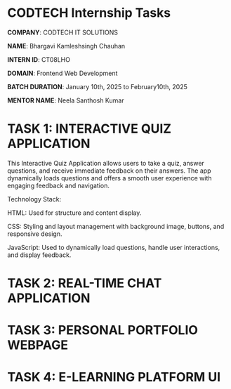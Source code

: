 # CODTECH Internship Tasks 
**COMPANY**: CODTECH IT SOLUTIONS

**NAME**: Bhargavi Kamleshsingh Chauhan

**INTERN ID**: CT08LHO

**DOMAIN**: Frontend Web Development

**BATCH DURATION**: January 10th, 2025 to February10th, 2025

**MENTOR NAME**: Neela Santhosh Kumar

# TASK 1: INTERACTIVE QUIZ APPLICATION
This Interactive Quiz Application allows users to take a quiz, answer questions, and receive immediate feedback on their answers. The app dynamically loads questions and offers a smooth user experience with engaging feedback and navigation.

Technology Stack:

HTML: Used for structure and content display.

CSS: Styling and layout management with background image, buttons, and responsive design.

JavaScript: Used to dynamically load questions, handle user interactions, and display feedback.

# TASK 2: REAL-TIME CHAT APPLICATION

# TASK 3: PERSONAL PORTFOLIO WEBPAGE

# TASK 4: E-LEARNING PLATFORM UI
